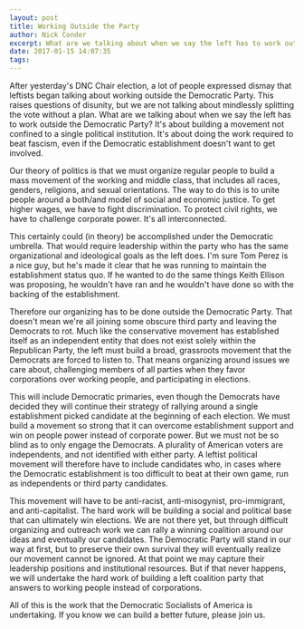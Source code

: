 ```yaml
---
layout: post
title: Working Outside the Party
author: Nick Conder
excerpt: What are we talking about when we say the left has to work outside the Democratic Party? It's about building a movement not confined to a single political institution
date: 2017-01-15 14:07:35
tags:
---
```


After yesterday's DNC Chair election, a lot of people expressed dismay that leftists began talking about working outside the Democratic Party. This raises questions of disunity, but we are not talking about mindlessly splitting the vote without a plan. What are we talking about when we say the left has to work outside the Democratic Party? It's about building a movement not confined to a single political institution. It's about doing the work required to beat fascism, even if the Democratic establishment doesn't want to get involved.

Our theory of politics is that we must organize regular people to build a mass movement of the working and middle class, that includes all races, genders, religions, and sexual orientations. The way to do this is to unite people around a both/and model of social and economic justice. To get higher wages, we have to fight discrimination. To protect civil rights, we have to challenge corporate power. It's all interconnected.

This certainly could (in theory) be accomplished under the Democratic umbrella.  That would require leadership within the party who has the same organizational and ideological goals as the left does. I'm sure Tom Perez is a nice guy, but he's made it clear that he was running to maintain the establishment status quo. If he wanted to do the same things Keith Ellison was proposing, he wouldn't have ran and he wouldn't have done so with the backing of the establishment.

Therefore our organizing has to be done outside the Democratic Party. That doesn't mean we're all joining some obscure third party and leaving the Democrats to rot. Much like the conservative movement has established itself as an independent entity that does not exist solely within the Republican Party, the left must build a broad, grassroots movement that the Democrats are forced to listen to. That means organizing around issues we care about, challenging members of all parties when they favor corporations over working people, and participating in elections.

This will include Democratic primaries, even though the Democrats have decided they will continue their strategy of rallying around a single establishment picked candidate at the beginning of each election. We must build a movement so strong that it can overcome establishment support and win on people power instead of corporate power. But we must not be so blind as to only engage the Democrats. A plurality of American voters are independents, and not identified with either party. A leftist political movement will therefore have to include candidates who, in cases where the Democratic establishment is too difficult to beat at their own game, run as independents or third party candidates.

This movement will have to be anti-racist, anti-misogynist, pro-immigrant, and anti-capitalist. The hard work will be building a social and political base that can ultimately win elections. We are not there yet, but through difficult organizing and outreach work we can rally a winning coalition around our ideas and eventually our candidates. The Democratic Party will stand in our way at first, but to preserve their own survival they will eventually realize our movement cannot be ignored. At that point we may capture their leadership positions and institutional resources. But if that never happens, we will undertake the hard work of building a left coalition party that answers to working people instead of corporations.

All of this is the work that the Democratic Socialists of America is undertaking. If you know we can build a better future, please join us.
